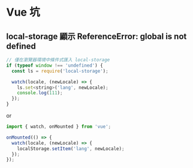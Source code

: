 # Vue 坑

## local-storage 顯示 ReferenceError: global is not defined

```js
// 僅在瀏覽器環境中條件式匯入 local-storage
if (typeof window !== 'undefined') {
  const ls = require('local-storage');

  watch(locale, (newLocale) => {
    ls.set<string>('lang', newLocale);
    console.log(111);
  });
}
```
or
```js
import { watch, onMounted } from 'vue';

onMounted(() => {
  watch(locale, (newLocale) => {
    localStorage.setItem('lang', newLocale);
  });
});

```
